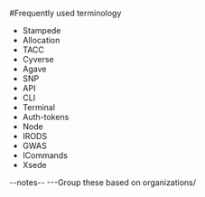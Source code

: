 #Frequently used terminology

- Stampede
- Allocation
- TACC
- Cyverse
- Agave
- SNP
- API
- CLI
- Terminal
- Auth-tokens
- Node
- IRODS
- GWAS
- ICommands
- Xsede

--notes--
---Group these based on organizations/
